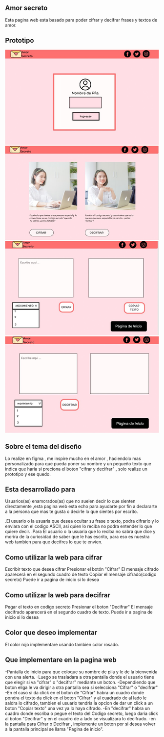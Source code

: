 ##  Amor secreto 
Esta pagina web  esta basado para poder cifrar y decifrar frases y textos de amor.

## Prototipo
![alt text](src/img/PrototipoAmor.jpg)
![alt text](src/img/PrototipoAmor2.jpg)
![alt text](src/img/PrototipoAmor-3.jpg)
![alt text](src/img/PrototipoAmor4.jpg)

## Sobre el tema del diseño 
Lo realize en figma , me inspire mucho en el amor , haciendolo mas personalizado para que pueda poner su nombre y un pequeño texto que indica que haria si preciona el boton "cifrar y decifrar" , 
solo realize un prototipo y ese quedo.

## Esta desarrollado para
Usuarios(as) enamorados(as) que no suelen decir lo que sienten directamente ,esta pagina web esta echo para ayudarte por fin a declararte a la persona que mas te gusta o decirle lo que sientes por escrito.

.El usuario o la usuaria que desea ocultar su frase o texto, podra cifrarlo y lo enviara con el codigo ASCII, asi quien lo reciba no podra entender lo que quiere decir.
.Para El usuario o la usuaria que lo reciba no sabra que dice y morira de la curiosidad de saber que le has escrito, para eso es nuestra web tambien para que decifres lo que te envien.

## Como utilizar la web para cifrar
Escribir texto que desea cifrar
Presionar el botón "Cifrar"
El mensaje cifrado aparecerá en el segundo cuadro de texto
Copiar el mensaje cifrado(codigo secreto)
Puede ir a pagina de inicio si lo desea

## Como utilizar la web para decifrar
Pegar el texto en codigo secreto 
Presionar el boton "Decifrar"
El mensaje decifrado aparecerá en el segundo cuadro de texto.
Puede ir a pagina de inicio si lo desea

## Color que deseo implementar 
El color rojo implementare usando tambien color rosado.

## Que implementare en la pagina web 
-Pantalla de inicio para que coloque su nombre de pila y le de la bienvenida con una alerta.
-Luego se trasladara a otra pantalla donde el usuario tiene que elegir si va "cifrar" o "decifrar" mediante un boton.
-Dependiendo que boton eliga le va dirigir a otra pantalla sea si selecciona "Cifrar" o "decifrar"
-En el caso si da click en el boton de "Cifrar" habra un cuadro donde pondra el texto da click en el boton "Cifrar" y al  cuadrado de al lado le saldra lo cifrado, tambien el usuario tendria la opcion de dar un click a un boton "Copiar texto" una vez ya lo haya cifrado.
-En "decifrar" habra un cuadro donde escriba o pegue el texto del Codigo secreto, luego daria click al boton "Decifrar" y en el cuadro de a lado se visualizara lo decifrado. 
-en la pantalla para  Cifrar o Decifrar , implemente un boton por si desea volver a la pantalla principal se llama "Pagina de inicio".